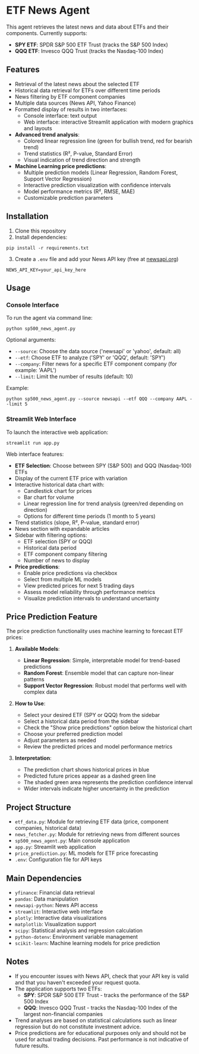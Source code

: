# ETF News Agent

This agent retrieves the latest news and data about ETFs and their components. Currently supports:
- **SPY ETF**: SPDR S&P 500 ETF Trust (tracks the S&P 500 Index)
- **QQQ ETF**: Invesco QQQ Trust (tracks the Nasdaq-100 Index)

## Features

- Retrieval of the latest news about the selected ETF
- Historical data retrieval for ETFs over different time periods
- News filtering by ETF component companies
- Multiple data sources (News API, Yahoo Finance)
- Formatted display of results in two interfaces:
  - Console interface: text output
  - Web interface: interactive Streamlit application with modern graphics and layouts
- **Advanced trend analysis**:
  - Colored linear regression line (green for bullish trend, red for bearish trend)
  - Trend statistics (R², P-value, Standard Error)
  - Visual indication of trend direction and strength
- **Machine Learning price predictions**:
  - Multiple prediction models (Linear Regression, Random Forest, Support Vector Regression)
  - Interactive prediction visualization with confidence intervals
  - Model performance metrics (R², RMSE, MAE)
  - Customizable prediction parameters

## Installation

1. Clone this repository
2. Install dependencies:
```
pip install -r requirements.txt
```
3. Create a `.env` file and add your News API key (free at [newsapi.org](https://newsapi.org/))
```
NEWS_API_KEY=your_api_key_here
```

## Usage

### Console Interface

To run the agent via command line:

```
python sp500_news_agent.py
```

Optional arguments:
- `--source`: Choose the data source ('newsapi' or 'yahoo', default: all)
- `--etf`: Choose ETF to analyze ('SPY' or 'QQQ', default: 'SPY')
- `--company`: Filter news for a specific ETF component company (for example: 'AAPL')
- `--limit`: Limit the number of results (default: 10)

Example:
```
python sp500_news_agent.py --source newsapi --etf QQQ --company AAPL --limit 5
```

### Streamlit Web Interface

To launch the interactive web application:

```
streamlit run app.py
```

Web interface features:
- **ETF Selection**: Choose between SPY (S&P 500) and QQQ (Nasdaq-100) ETFs
- Display of the current ETF price with variation
- Interactive historical data chart with:
  - Candlestick chart for prices
  - Bar chart for volume
  - Linear regression line for trend analysis (green/red depending on direction)
  - Options for different time periods (1 month to 5 years)
- Trend statistics (slope, R², P-value, standard error)
- News section with expandable articles
- Sidebar with filtering options:
  - ETF selection (SPY or QQQ)
  - Historical data period
  - ETF component company filtering
  - Number of news to display
- **Price predictions**:
  - Enable price predictions via checkbox
  - Select from multiple ML models
  - View predicted prices for next 5 trading days
  - Assess model reliability through performance metrics
  - Visualize prediction intervals to understand uncertainty

## Price Prediction Feature

The price prediction functionality uses machine learning to forecast ETF prices:

1. **Available Models**:
   - **Linear Regression**: Simple, interpretable model for trend-based predictions
   - **Random Forest**: Ensemble model that can capture non-linear patterns
   - **Support Vector Regression**: Robust model that performs well with complex data

2. **How to Use**:
   - Select your desired ETF (SPY or QQQ) from the sidebar
   - Select a historical data period from the sidebar
   - Check the "Show price predictions" option below the historical chart
   - Choose your preferred prediction model
   - Adjust parameters as needed
   - Review the predicted prices and model performance metrics

3. **Interpretation**:
   - The prediction chart shows historical prices in blue
   - Predicted future prices appear as a dashed green line
   - The shaded green area represents the prediction confidence interval
   - Wider intervals indicate higher uncertainty in the prediction

## Project Structure

- `etf_data.py`: Module for retrieving ETF data (price, component companies, historical data)
- `news_fetcher.py`: Module for retrieving news from different sources
- `sp500_news_agent.py`: Main console application
- `app.py`: Streamlit web application
- `price_prediction.py`: ML models for ETF price forecasting
- `.env`: Configuration file for API keys

## Main Dependencies

- `yfinance`: Financial data retrieval
- `pandas`: Data manipulation
- `newsapi-python`: News API access
- `streamlit`: Interactive web interface
- `plotly`: Interactive data visualizations
- `matplotlib`: Visualization support
- `scipy`: Statistical analysis and regression calculation
- `python-dotenv`: Environment variable management
- `scikit-learn`: Machine learning models for price prediction

## Notes

- If you encounter issues with News API, check that your API key is valid and that you haven't exceeded your request quota.
- The application supports two ETFs:
  - **SPY**: SPDR S&P 500 ETF Trust - tracks the performance of the S&P 500 Index
  - **QQQ**: Invesco QQQ Trust - tracks the Nasdaq-100 Index of the largest non-financial companies
- Trend analyses are based on statistical calculations such as linear regression but do not constitute investment advice.
- Price predictions are for educational purposes only and should not be used for actual trading decisions. Past performance is not indicative of future results.
